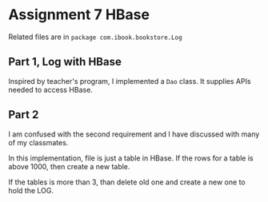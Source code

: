 # Assignment 7 HBase

Related files are in `package com.ibook.bookstore.Log`

## Part 1, Log with HBase

Inspired by teacher's program, I implemented a `Dao` class. It supplies APIs needed to access HBase.

## Part 2
I am confused with the second requirement and I have discussed with many of my classmates. 

In this implementation, file is just a table in HBase. If the rows for a table is above 1000, then create a new table.

If the tables is more than 3, than delete old one and create a new one to hold the LOG.

